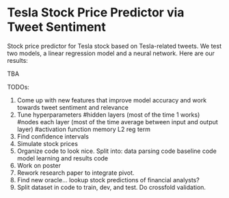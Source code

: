 # Tesla Stock Price Predictor via Tweet Sentiment

Stock price predictor for Tesla stock based on Tesla-related tweets. We test two models, a linear regression model and a 
neural network. Here are our results:

TBA

TODOs:

1. Come up with new features that improve model accuracy and work towards tweet sentiment and relevance
2. Tune hyperparameters 
  #hidden layers (most of the time 1 works)
  #nodes each layer (most of the time average between input and output layer)
  #activation function
  memory
  L2 reg term
3. Find confidence intervals
4. Simulate stock prices
5. Organize code to look nice. Split into:
  data parsing code
  baseline code
  model learning and results code
6. Work on poster
7. Rework research paper to integrate pivot.
8. Find new oracle... lookup stock predictions of financial analysts?
9. Split dataset in code to train, dev, and test. Do crossfold validation.
